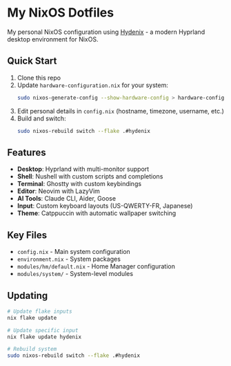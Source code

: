 # My NixOS Dotfiles

My personal NixOS configuration using [Hydenix](https://github.com/richen604/hydenix) - a modern Hyprland desktop environment for NixOS.

## Quick Start

1. Clone this repo
2. Update `hardware-configuration.nix` for your system:
   ```bash
   sudo nixos-generate-config --show-hardware-config > hardware-configuration.nix
   ```
3. Edit personal details in `config.nix` (hostname, timezone, username, etc.)
4. Build and switch:
   ```bash
   sudo nixos-rebuild switch --flake .#hydenix
   ```

## Features

- **Desktop**: Hyprland with multi-monitor support
- **Shell**: Nushell with custom scripts and completions
- **Terminal**: Ghostty with custom keybindings
- **Editor**: Neovim with LazyVim
- **AI Tools**: Claude CLI, Aider, Goose
- **Input**: Custom keyboard layouts (US-QWERTY-FR, Japanese)
- **Theme**: Catppuccin with automatic wallpaper switching

## Key Files

- `config.nix` - Main system configuration
- `environment.nix` - System packages
- `modules/hm/default.nix` - Home Manager configuration
- `modules/system/` - System-level modules

## Updating

```bash
# Update flake inputs
nix flake update

# Update specific input
nix flake update hydenix

# Rebuild system
sudo nixos-rebuild switch --flake .#hydenix
```
